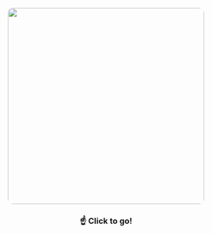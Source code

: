 <p align="center">
    <a href="https://yangdongs.web.app/">
        <img style="border-radius: 10px" width="400px" height="auto" src="https://user-images.githubusercontent.com/37038105/202439323-35317d2a-2964-40ea-9d4b-88eb6d8dc4ea.gif">
    <a>
</p>

<div align=center>
    
### ☝ Click to go!  
<!--
![Yanghyeondong's GitHub stats](https://github-readme-stats.vercel.app/api?username=Yanghyeondong&show_icons=true&)
-->
